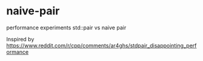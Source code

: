 # naive-pair
performance experiments std::pair vs naive pair

 Inspired by https://www.reddit.com/r/cpp/comments/ar4ghs/stdpair_disappointing_performance